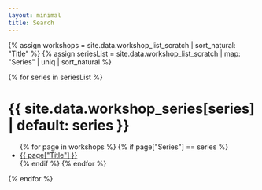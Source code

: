 ```yaml
---
layout: minimal
title: Search
---
```


<link rel="stylesheet" href="./assets/css/search-tool.css">

{% assign workshops = site.data.workshop_list_scratch | sort_natural: "Title" %}
{% assign seriesList = site.data.workshop_list_scratch | map: "Series" | uniq | sort_natural %}

{% for series in seriesList %}
  <h1 class="text-list-h1">{{ site.data.workshop_series[series] | default: series }}</h1>
  <ul>
  {% for page in workshops %}
    {% if page["Series"] == series %}
      <li> <a href="{{ page["URL"] }}" class="text-list-result"> {{ page["Title"] }} </a> </li>
    {% endif %}
  {% endfor %}
  </ul>
{% endfor %}